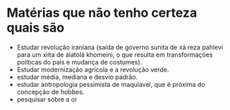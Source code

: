 # Matérias que não tenho certeza quais são
- Estudar revolução iraniana (saída de governo sunita de xá reza pahlevi para um  xiita de aiatolá khomeini, o que resulta em transformações políticas do país e mudança de costumes).
- Estudar modernização agrícola e a revolução verde.
- estudar média, mediana e desvio padrão.
- estudar antropologia pessimista de maquiavel, que é próxima do concepção de hobbes.
- pesquisar sobre a or 